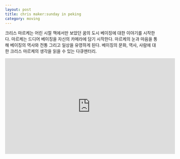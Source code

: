 ```yaml
---
layout: post
title: chris maker:sunday in peking
category: moving
---
```




크리스 마르케는 어린 시절 책에서만 보았던 꿈의 도시 베이징에 대한 이야기를 시작한다. 마르케는 드디어 베이징을 자신의 카메라에 담기 시작한다. 마르케의 눈과 마음을 통해 베이징의 역사와 전통 그리고 일상을 유영하게 된다. 베이징의 문화, 역사, 사람에 대한 크리스 마르케의 생각을 읽을 수 있는 다큐멘터리.
<iframe width="560" height="315" src="https://www.youtube.com/embed/Tswji5wWRhA" title="YouTube video player" frameborder="0" allow="accelerometer; autoplay; clipboard-write; encrypted-media; gyroscope; picture-in-picture" allowfullscreen></iframe>
